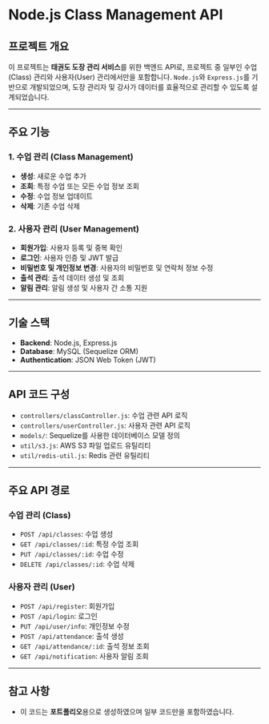 # Node.js Class Management API

## 프로젝트 개요
이 프로젝트는 **태권도 도장 관리 서비스**를 위한 백엔드 API로, 프로젝트 중 일부인 수업(Class) 관리와 사용자(User) 관리에서만을 포함합니다. `Node.js`와 `Express.js`를 기반으로 개발되었으며, 도장 관리자 및 강사가 데이터를 효율적으로 관리할 수 있도록 설계되었습니다.

---

## 주요 기능
### 1. 수업 관리 (Class Management)
- **생성**: 새로운 수업 추가
- **조회**: 특정 수업 또는 모든 수업 정보 조회
- **수정**: 수업 정보 업데이트
- **삭제**: 기존 수업 삭제

### 2. 사용자 관리 (User Management)
- **회원가입**: 사용자 등록 및 중복 확인
- **로그인**: 사용자 인증 및 JWT 발급
- **비밀번호 및 개인정보 변경**: 사용자의 비밀번호 및 연락처 정보 수정
- **출석 관리**: 출석 데이터 생성 및 조회
- **알림 관리**: 알림 생성 및 사용자 간 소통 지원

---

## 기술 스택
- **Backend**: Node.js, Express.js
- **Database**: MySQL (Sequelize ORM)
- **Authentication**: JSON Web Token (JWT)

---

## API 코드 구성
- `controllers/classController.js`: 수업 관련 API 로직
- `controllers/userController.js`: 사용자 관련 API 로직
- `models/`: Sequelize를 사용한 데이터베이스 모델 정의
- `util/s3.js`: AWS S3 파일 업로드 유틸리티
- `util/redis-util.js`: Redis 관련 유틸리티

---

## 주요 API 경로
### 수업 관리 (Class)
- `POST /api/classes`: 수업 생성
- `GET /api/classes/:id`: 특정 수업 조회
- `PUT /api/classes/:id`: 수업 수정
- `DELETE /api/classes/:id`: 수업 삭제

### 사용자 관리 (User)
- `POST /api/register`: 회원가입
- `POST /api/login`: 로그인
- `PUT /api/user/info`: 개인정보 수정
- `POST /api/attendance`: 출석 생성
- `GET /api/attendance/:id`: 출석 정보 조회
- `GET /api/notification`: 사용자 알림 조회

---

## 참고 사항
- 이 코드는 **포트폴리오**용으로 생성하였으며 일부 코드만을 포함하였습니다.
